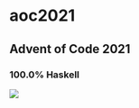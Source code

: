 # aoc2021

## Advent of Code 2021

### 100.0% Haskell

![](https://raw.githubusercontent.com/chris90483/aoc2021/main/mona_l2.png)
